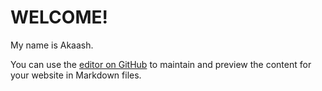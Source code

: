 <!DOCTYPE html>
<html>
<head>
  <link rel="stylesheet" href="styles.css">
</head>
<body>

<h1>WELCOME!</h1>
<p>My name is Akaash.</p>

</body>
</html>

You can use the [editor on GitHub](https://github.com/akaashkasi/akaashkasi.github.io/edit/master/README.md) to maintain and preview the content for your website in Markdown files.

